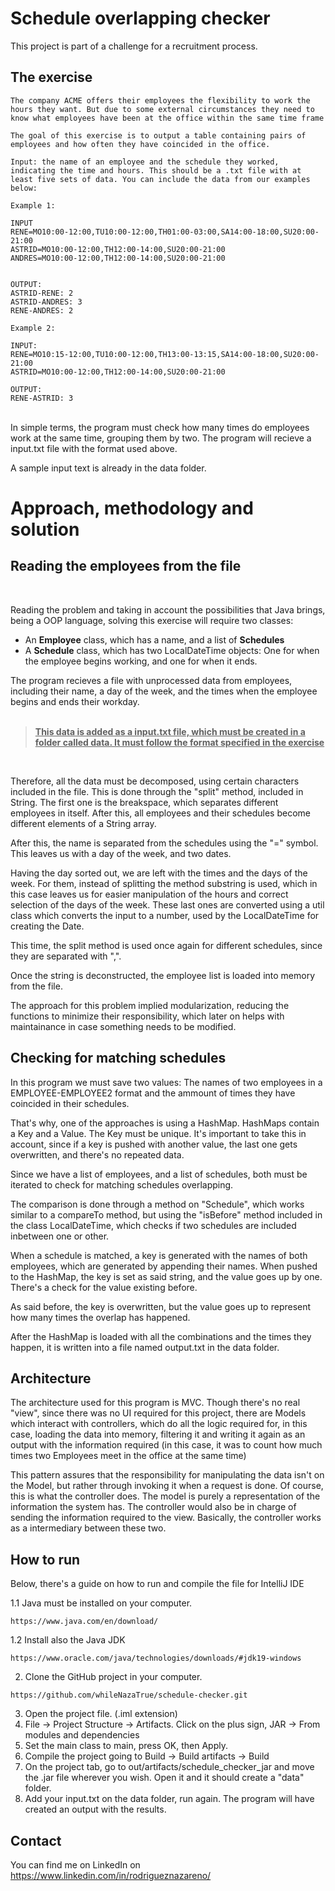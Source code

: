 # Schedule overlapping checker

This project is part of a challenge for a recruitment process.

## The exercise

 ```
The company ACME offers their employees the flexibility to work the hours they want. But due to some external circumstances they need to know what employees have been at the office within the same time frame

The goal of this exercise is to output a table containing pairs of employees and how often they have coincided in the office.

Input: the name of an employee and the schedule they worked, indicating the time and hours. This should be a .txt file with at least five sets of data. You can include the data from our examples below:

Example 1:

INPUT
RENE=MO10:00-12:00,TU10:00-12:00,TH01:00-03:00,SA14:00-18:00,SU20:00- 21:00
ASTRID=MO10:00-12:00,TH12:00-14:00,SU20:00-21:00
ANDRES=MO10:00-12:00,TH12:00-14:00,SU20:00-21:00


OUTPUT:
ASTRID-RENE: 2
ASTRID-ANDRES: 3
RENE-ANDRES: 2

Example 2:

INPUT:
RENE=MO10:15-12:00,TU10:00-12:00,TH13:00-13:15,SA14:00-18:00,SU20:00-21:00
ASTRID=MO10:00-12:00,TH12:00-14:00,SU20:00-21:00

OUTPUT:
RENE-ASTRID: 3
 ```
 
<br>
In simple terms, the program must check how many times do employees work at the same time, grouping them by two. The program will recieve a input.txt file with the format used above.

A sample input text is already in the data folder.

# Approach, methodology and solution


## Reading the employees from the file
<br>


Reading the problem and taking in account the possibilities that Java brings, being a OOP language, solving this exercise will require two classes:
  * An <b>Employee</b> class, which has a name, and a list of <b>Schedules</b>
  * A <b>Schedule</b> class, which has two LocalDateTime objects: One for when the employee begins working, and one for when it ends.

The program recieves a file with unprocessed data from employees, including their name, a day of the week, and the times when the employee begins and ends their workday.
<br>
<br>

 ><b><u>This data is added as a input.txt file, which must be created in a folder called data. It must follow the format specified in the exercise </b> </u>
<br>

Therefore, all the data must be decomposed, using certain characters included in the file. This is done through the "split" method, included in String. The first one is the breakspace, which separates different employees in itself. After this, all employees and their schedules become different elements of a String array.

After this, the name is separated from the schedules using the "=" symbol. This leaves us with a day of the week, and two dates.

Having the day sorted out, we are left with the times and the days of the week. For them, instead of splitting the method substring is used, which in this case leaves us for easier manipulation of the hours and correct selection of the days of the week. These last ones are converted using a util class which converts the input to a number, used by the LocalDateTime for creating the Date. 

This time, the split method is used once again for different schedules, since they are separated with ",".

Once the string is deconstructed, the employee list is loaded into memory from the file.

The approach for this problem implied modularization, reducing the functions to minimize their responsibility, which later on helps with maintainance in case something needs to be modified. 
<br>
## Checking for matching schedules
In this program we must save two values: The names of two employees in a EMPLOYEE-EMPLOYEE2 format and the ammount of times they have coincided in their schedules.

That's why, one of the approaches is using a HashMap. HashMaps contain a Key and a Value. The Key must be unique. It's important to take this in account, since if a key is pushed with another value, the last one gets overwritten, and there's no repeated data.

Since we have a list of employees, and a list of schedules, both must be iterated to check for matching schedules overlapping.

The comparison is done through a method on "Schedule", which works similar to a compareTo method, but using the "isBefore" method included in the class LocalDateTime, which checks if two schedules are included inbetween one or other.

When a schedule is matched, a key is generated with the names of both employees, which are generated by appending their names. When pushed to the HashMap, the key is set as said string, and the value goes up by one. There's a check for the value existing before.

As said before, the key is overwritten, but the value goes up to represent how many times the overlap has happened.

After the HashMap is loaded with all the combinations and the times they happen, it is written into a file named output.txt in the data folder.
<br>
## Architecture

The architecture used for this program is MVC. Though there's no real "view", since there was no UI required for this project, there are Models which interact with controllers, which do all the logic required for, in this case, loading the data into memory, filtering it and writing it again as an output with the information required (in this case, it was to count how much times two Employees meet in the office at the same time)

This pattern assures that the responsibility for manipulating the data isn't on the Model, but rather through invoking it when a request is done. Of course, this is what the controller does. The model is purely a representation of the information the system has. The controller would also be in charge of sending the information required to the view. Basically, the controller works as a intermediary between these two.


## How to run
  
  Below, there's a guide on how to run and compile the file for IntelliJ IDE


  1.1 Java must be installed on your computer.
```
https://www.java.com/en/download/ 
```


  1.2 Install also the Java JDK
```
https://www.oracle.com/java/technologies/downloads/#jdk19-windows
```

  2. Clone the GitHub project in your computer.
```
https://github.com/whileNazaTrue/schedule-checker.git
```
  3. Open the project file. (.iml extension)
  4. File -> Project Structure -> Artifacts. Click on the plus sign, JAR -> From modules and dependencies
  5. Set the main class to main, press OK, then Apply.
  6. Compile the project going to Build -> Build artifacts -> Build
  7. On the project tab, go to out/artifacts/schedule_checker_jar and move the .jar file wherever you wish. Open it and it should create a "data" folder.
  8. Add your input.txt on the data folder, run again. The program will have created an output with the results.
  
## Contact

You can find me on LinkedIn on https://www.linkedin.com/in/rodrigueznazareno/


